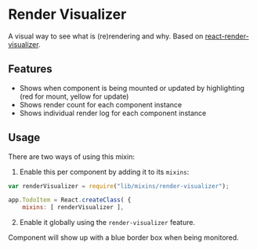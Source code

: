 Render Visualizer
============
A visual way to see what is (re)rendering and why.
Based on [react-render-visualizer](https://github.com/redsunsoft/react-render-visualizer).

Features
--------
- Shows when component is being mounted or updated by highlighting (red for mount, yellow for update)
- Shows render count for each component instance
- Shows individual render log for each component instance

Usage
-----
There are two ways of using this mixin:

1. Enable this per component by adding it to its `mixins`:
```js
var renderVisualizer = require("lib/mixins/render-visualizer");

app.TodoItem = React.createClass( {
    mixins: [ renderVisualizer ], 
```

2. Enable it globally using the `render-visualizer` feature.

Component will show up with a blue border box when being monitored.

